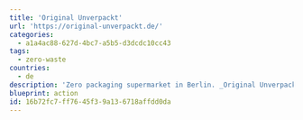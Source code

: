 ```yaml
---
title: 'Original Unverpackt'
url: 'https://original-unverpackt.de/'
categories:
  - a1a4ac88-627d-4bc7-a5b5-d3dcdc10cc43
tags:
  - zero-waste
countries:
  - de
description: 'Zero packaging supermarket in Berlin. _Original Unverpackt hat sich als erster Supermarkt weltweit dem Zero-Waste-Lifestyle gewidmet._'
blueprint: action
id: 16b72fc7-ff76-45f3-9a13-6718affdd0da
---
```

